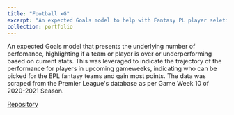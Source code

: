 ```yaml
---
title: "Football xG"
excerpt: "An expected Goals model to help with Fantasy PL player seletion. <br><img src='/images/table.png'>"
collection: portfolio
---
```


An expected Goals model that presents the underlying number of perfomance, highlighting if a team or player is over or underperforming based on current stats. This was leveraged to indicate the trajectory of the performance for players in upcoming gameweeks, indicating who can be picked for the EPL fantasy teams and gain most points. The data was scraped from the Premier League's database as per Game Week 10 of 2020-2021 Season.

[Repository](https://github.com/Anirudh-R-1201/Football_xG/blob/master/PLfantasyScraper.ipynb)